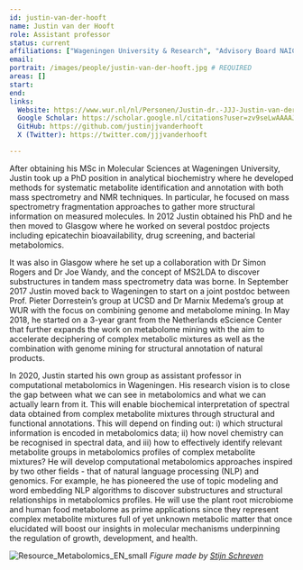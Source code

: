 ```yaml
---
id: justin-van-der-hooft
name: Justin van der Hooft
role: Assistant professor
status: current
affiliations: ["Wageningen University & Research", "Advisory Board NAICONS Srl"]
email:
portrait: /images/people/justin-van-der-hooft.jpg # REQUIRED
areas: []
start:
end:
links:
  Website: https://www.wur.nl/nl/Personen/Justin-dr.-JJJ-Justin-van-der-Hooft.htm
  Google Scholar: https://scholar.google.nl/citations?user=zv9seLwAAAAJ
  GitHub: https://github.com/justinjjvanderhooft
  X (Twitter): https://twitter.com/jjjvanderhooft 

---
```


After obtaining his MSc in Molecular Sciences at Wageningen University, Justin took up a PhD position in analytical biochemistry where he developed methods for systematic metabolite identification and annotation with both mass spectrometry and NMR techniques. In particular, he focused on mass spectrometry fragmentation approaches to gather more structural information on measured molecules. In 2012 Justin obtained his PhD and he then moved to Glasgow where he worked on several postdoc projects including epicatechin bioavailability, drug screening, and bacterial metabolomics.

It was also in Glasgow where he set up a collaboration with Dr Simon Rogers and Dr Joe Wandy, and the concept of MS2LDA to discover substructures in tandem mass spectrometry data was borne. In September 2017 Justin moved back to Wageningen to start on a joint postdoc between Prof. Pieter Dorrestein’s group at UCSD and Dr Marnix Medema’s group at WUR with the focus on combining genome and metabolome mining. In May 2018, he started on a 3-year grant from the Netherlands eScience Center that further expands the work on metabolome mining with the aim to accelerate deciphering of complex metabolic mixtures as well as the combination with genome mining for structural annotation of natural products.

In 2020, Justin started his own group as assistant professor in computational metabolomics in Wageningen. His research vision is to close the gap between what we can see in metabolomics and what we can actually learn from it. This will enable biochemical interpretation of spectral data obtained from complex metabolite mixtures through structural and functional annotations. This will depend on finding out: i) which structural information is encoded in metabolomics data; ii) how novel chemistry can be recognised in spectral data, and iii) how to effectively identify relevant metabolite groups in metabolomics profiles of complex metabolite mixtures? He will develop computational metabolomics approaches inspired by two other fields - that of natural language processing (NLP) and genomics. For example, he has pioneered the use of topic modeling and word embedding NLP algorithms to discover substructures and structural relationships in metabolomics profiles. He will use the plant root microbiome and human food metabolome as prime applications since they represent complex metabolite mixtures full of yet unknown metabolic matter that once elucidated will boost our insights in molecular mechanisms underpinning the regulation of growth, development, and health.

![Resource_Metabolomics_EN_small](/images/pages/Resource_Metabolomics_EN_small.png)
*Figure made by [Stijn Schreven](https://www.stijnschreven.nl)*